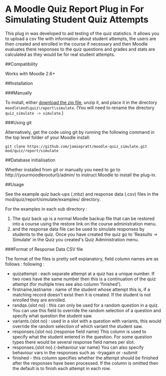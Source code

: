 A Moodle Quiz Report Plug in For Simulating Student Quiz Attempts
=================================================================

This plug in was developed to aid testing of the quiz statistics. It allows you to upload a csv file with information about
student attempts, the users are then created and enrolled in the course if necessary and then Moodle evaluates there responses to
the quiz questions and grades and stats are calculated as they would be for real student attempts.

##Compatibility

Works with Moodle 2.6+

##Installation

###Manually

To install, either [download the zip file](https://github.com/jamiepratt/moodle-quiz_simulate/archive/master.zip),
unzip it, and place it in the directory `moodle\mod\quiz\report\simulate`.
(You will need to rename the directory `quiz_simulate -> simulate`.)

###Using git

Alternatively, get the code using git by running the following command in the
top level folder of your Moodle install:

    git clone https://github.com/jamiepratt/moodle-quiz_simulate.git mod/quiz/report/simulate

##Database initialisation

Whether installed from git or manually you need to go to http://{yourmoodlerooturl}/admin/ to instruct Moodle to install the
plug-in.

##Usage

See the example quiz back-ups (.mbz) and response data (.csv) files in the mod/quiz/report/simulate/examples/ directory.

For the examples in each sub directory :

1. The quiz back up is a normal Moodle backup file that can be restored into a course using the restore link on the course
administration menu.
2. and the response data file can be used to simulate responses by students to the quiz. Once you have created the quiz go to
'Reasults -> Simulate' in the Quiz you created's Quiz Administration menu.

###Format of Response Data CSV file

The format of the files is pretty self explanatory, field column names are as follows :
following :

- quizattempt : each separate attempt at a quiz has a unique number. If two rows have the same number then this is a
continuation
of the quiz attempt (for multiple tries see also column 'finished').
- firstname,lastname : name of the student whose attempt this is, if a matching record doesn't exist then it is created. If the
student is not enrolled they are enrolled.
- randqs.{slot no} : this can only be used for a random question in a quiz. You can use this field to override the random selection
 of a question and specify what question the student saw.
- variants.{slot no} : used in a slot with a question with variants, this would override the random selection of which variant the
  student saw.
- responses.{slot no}.{response field name} This column is used to specify what the student entered in the question. For some
question types there would be several response field names per slot.
- responses.{slot no}.{-behaviour var name} You can also specify behaviour vars in the responses such as -tryagain or -submit
 - finished - this column specifies whether the attempt should be finished after the responses have been processed. If the
 column is omitted then the default is to finish each attempt in each row.


